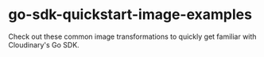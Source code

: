 # go-sdk-quickstart-image-examples

Check out these common image transformations to quickly get familiar with Cloudinary's Go SDK.